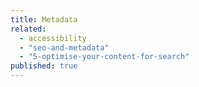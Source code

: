 ```yaml
---
title: Metadata
related: 
  - accessibility
  - "seo-and-metadata"
  - "5-optimise-your-content-for-search"
published: true
---
```

